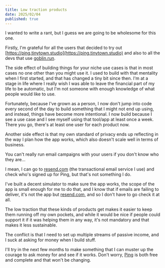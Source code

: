 ```yaml
---
title: Low traction products
date: 2025/02/04
published: true
---
```


I wanted to write a rant, but I guess we are going to be wholesome for this one.

Firstly, I'm grateful for all the users that decided to try out
[https://ping.tinytown.studio](https://ping.tinytown.studio) and also to all the
devs that use [goblin.run](https://goblin.run).

The side effect of building things for your niche use cases is that in most
cases no one other than you might use it. I used to build with that mentality
when I first started, and that has changed a tiny bit since then. I'm at a stage
in life where I really wish I was able to leave the financial part of my life to
be automatic, but I'm not someone with enough knowledge of what people would like
to use.

Fortunately, because I've grown as a person, I now don't jump into code every
second of the day to build something that I might not end up using, and instead,
things have become more intentional. I now build because I see a use case and I
see myself using that tool/app at least once a week. There you go, there's at
least one user for each product now.

Another side effect is that my own standard of privacy ends up reflecting in the
way I plan how the app works, which also doesn't scale well in terms of
business.

You can't really run email campaigns with your users if you don't know who they
are...

I mean, I can go to [resend.com](https://resend.com) (the transactional email
service I use) and check who's signed up for Ping, but that's not something I do.

I've built a decent simulator to make sure the app works, the scope of the app
is small enough for me to do that, and I know that if emails are failing to
deliver, it's not the app but [resend.com](https://resend.com), and so I don't
have to go check it at all.

The low traction that these kinds of products get makes it easier to keep them
running off my own pockets, and while it would be nice if people could support it
if it was helping them in any way, it's not mandatory and that makes it less sustainable.

The conflict is that I need to set up multiple streams of passive income, and I
suck at asking for money when I build stuff.

I'll try in the next few months to make something that I can muster up the
courage to ask money for and see if it works. Don't worry,
[Ping](https://ping.tinytown.studio) is both free and complete and that won't be changing.
